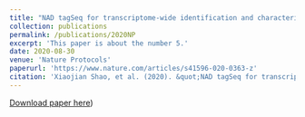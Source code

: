 ```yaml
---
title: "NAD tagSeq for transcriptome-wide identification and characterization of NAD+-capped RNAs"
collection: publications
permalink: /publications/2020NP
excerpt: 'This paper is about the number 5.'
date: 2020-08-30
venue: 'Nature Protocols'
paperurl: 'https://www.nature.com/articles/s41596-020-0363-z'  
citation: 'Xiaojian Shao, et al. (2020). &quot;NAD tagSeq for transcriptome-wide identification and characterization of NAD+-capped RNAs.&quot; <i>Nature Protocols</i>. 1(1).'
---
```


[Download paper here](https://rocketjishao.github.io/files/2018AC.pdf))
